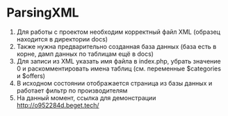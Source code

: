 # ParsingXML
1. Для работы с проектом необходим корректный файл XML (образец находится в директории docs) 
2. Также нужна предварительно созданная база данных (база есть в корне, дамп данных по таблицам ещё в docs)
3. Для записи из XML указать имя файла в index.php, убрать значение 0 и раскомментировать имена таблиц (см. переменные $categories и $offers) 
4. В исходном состоянии отображается страница из базы данных и работает фильтр по производителям
5. На данный момент, ссылка для демонстрации http://o952284d.beget.tech/
